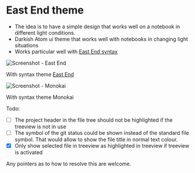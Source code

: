 # East End theme

- The idea is to have a simple design that works well on a notebook in different light conditions.
- Darkish Atom ui theme that works well with notebooks in changing light situations
- Works particular well with [East End syntax](https://atom.io/themes/east-end-syntax)


![Screenshot - East End](https://github.com/MarcusE1W/test-theme-ui/raw/master/screenshot2.png)

With syntax theme [East End](https://atom.io/themes/east-end-syntax)


![Screenshot - Monokai](https://github.com/MarcusE1W/test-theme-ui/raw/master/screenshot.png)

With syntax theme Monokai

Todo:
- [ ] The project header in the file tree should not be highlighted if the treeview is not in use
- [ ] The symbol of the git status could be shown instead of the standard file symbol. That would allow to show the file title in normal text colour.
- [x] Only show selected file in treeview as highlighted in treeview if treeview is activated

Any pointers as to how to resolve this are welcome.
